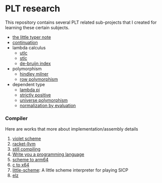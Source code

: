 # PLT research

This repository contains several PLT related sub-projects that I created for learning these certain subjects.

- [the little typer note](https://dannypsnl.github.io/plt-research/the-little-typer-note/note.html)
- [continuation](https://github.com/dannypsnl/plt-research/tree/develop/continuations)
- lambda calculus
  - [utlc](https://github.com/dannypsnl/plt-research/tree/develop/utlc)
  - [stlc](https://github.com/dannypsnl/plt-research/tree/develop/stlc)
  - [de-bruijn index](https://github.com/dannypsnl/plt-research/tree/develop/de-bruijn-index)
- polymorphism
  - [hindley milner](https://github.com/dannypsnl/plt-research/tree/develop/hindley-milner)
  - [row polymorphism](https://github.com/dannypsnl/plt-research/tree/develop/row-poly)
- dependent type
  - [lambda pi](https://github.com/dannypsnl/plt-research/tree/develop/lambda-pi)
  - [strictly positive](https://github.com/dannypsnl/plt-research/tree/develop/strictly-positive)
  - [universe polymorphism](https://github.com/dannypsnl/plt-research/tree/develop/univ-poly)
  - [normalization by evaluation](https://github.com/dannypsnl/plt-research/tree/develop/normalization-by-evaluation)

### Compiler

Here are works that more about implementation/assembly details

1. [violet scheme](https://github.com/dannypsnl/violet)
2. [racket-llvm](https://github.com/failed-dragon-slayer/racket-llvm)
3. [still compiling](https://github.com/dannypsnl/still-compiling)
4. [Write you a programming language](https://github.com/dannypsnl/write-a-programming-language)
5. [scheme to arm64](https://github.com/dannypsnl/scheme-to-arm64)
6. [c to x64](https://github.com/failed-dragon-slayer/cc)
7. [little-scheme](https://github.com/dannypsnl/little-scheme): A little scheme interpreter for playing SICP
8. [elz](https://github.com/dannypsnl/elz)
